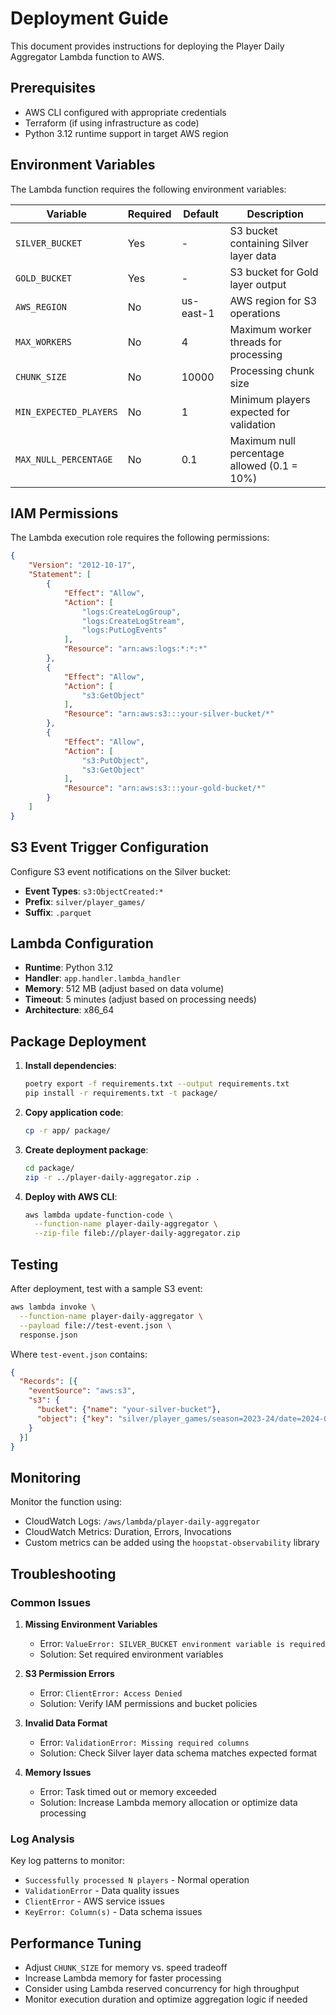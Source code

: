 # Deployment Guide

This document provides instructions for deploying the Player Daily Aggregator Lambda function to AWS.

## Prerequisites

- AWS CLI configured with appropriate credentials
- Terraform (if using infrastructure as code)
- Python 3.12 runtime support in target AWS region

## Environment Variables

The Lambda function requires the following environment variables:

| Variable | Required | Default | Description |
|----------|----------|---------|-------------|
| `SILVER_BUCKET` | Yes | - | S3 bucket containing Silver layer data |
| `GOLD_BUCKET` | Yes | - | S3 bucket for Gold layer output |
| `AWS_REGION` | No | us-east-1 | AWS region for S3 operations |
| `MAX_WORKERS` | No | 4 | Maximum worker threads for processing |
| `CHUNK_SIZE` | No | 10000 | Processing chunk size |
| `MIN_EXPECTED_PLAYERS` | No | 1 | Minimum players expected for validation |
| `MAX_NULL_PERCENTAGE` | No | 0.1 | Maximum null percentage allowed (0.1 = 10%) |

## IAM Permissions

The Lambda execution role requires the following permissions:

```json
{
    "Version": "2012-10-17",
    "Statement": [
        {
            "Effect": "Allow",
            "Action": [
                "logs:CreateLogGroup",
                "logs:CreateLogStream",
                "logs:PutLogEvents"
            ],
            "Resource": "arn:aws:logs:*:*:*"
        },
        {
            "Effect": "Allow",
            "Action": [
                "s3:GetObject"
            ],
            "Resource": "arn:aws:s3:::your-silver-bucket/*"
        },
        {
            "Effect": "Allow",
            "Action": [
                "s3:PutObject",
                "s3:GetObject"
            ],
            "Resource": "arn:aws:s3:::your-gold-bucket/*"
        }
    ]
}
```

## S3 Event Trigger Configuration

Configure S3 event notifications on the Silver bucket:

- **Event Types**: `s3:ObjectCreated:*`
- **Prefix**: `silver/player_games/`
- **Suffix**: `.parquet`

## Lambda Configuration

- **Runtime**: Python 3.12
- **Handler**: `app.handler.lambda_handler`
- **Memory**: 512 MB (adjust based on data volume)
- **Timeout**: 5 minutes (adjust based on processing needs)
- **Architecture**: x86_64

## Package Deployment

1. **Install dependencies**:
   ```bash
   poetry export -f requirements.txt --output requirements.txt
   pip install -r requirements.txt -t package/
   ```

2. **Copy application code**:
   ```bash
   cp -r app/ package/
   ```

3. **Create deployment package**:
   ```bash
   cd package/
   zip -r ../player-daily-aggregator.zip .
   ```

4. **Deploy with AWS CLI**:
   ```bash
   aws lambda update-function-code \
     --function-name player-daily-aggregator \
     --zip-file fileb://player-daily-aggregator.zip
   ```

## Testing

After deployment, test with a sample S3 event:

```bash
aws lambda invoke \
  --function-name player-daily-aggregator \
  --payload file://test-event.json \
  response.json
```

Where `test-event.json` contains:
```json
{
  "Records": [{
    "eventSource": "aws:s3",
    "s3": {
      "bucket": {"name": "your-silver-bucket"},
      "object": {"key": "silver/player_games/season=2023-24/date=2024-01-15/player_stats.parquet"}
    }
  }]
}
```

## Monitoring

Monitor the function using:
- CloudWatch Logs: `/aws/lambda/player-daily-aggregator`
- CloudWatch Metrics: Duration, Errors, Invocations
- Custom metrics can be added using the `hoopstat-observability` library

## Troubleshooting

### Common Issues

1. **Missing Environment Variables**
   - Error: `ValueError: SILVER_BUCKET environment variable is required`
   - Solution: Set required environment variables

2. **S3 Permission Errors**
   - Error: `ClientError: Access Denied`
   - Solution: Verify IAM permissions and bucket policies

3. **Invalid Data Format**
   - Error: `ValidationError: Missing required columns`
   - Solution: Check Silver layer data schema matches expected format

4. **Memory Issues**
   - Error: Task timed out or memory exceeded
   - Solution: Increase Lambda memory allocation or optimize data processing

### Log Analysis

Key log patterns to monitor:
- `Successfully processed N players` - Normal operation
- `ValidationError` - Data quality issues
- `ClientError` - AWS service issues
- `KeyError: Column(s)` - Data schema issues

## Performance Tuning

- Adjust `CHUNK_SIZE` for memory vs. speed tradeoff
- Increase Lambda memory for faster processing
- Consider using Lambda reserved concurrency for high throughput
- Monitor execution duration and optimize aggregation logic if needed